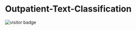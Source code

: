 # Outpatient-Text-Classification

![visitor badge](https://visitor-badge.glitch.me/badge?repo_id=${kfcmax.Outpatient-Text-Classification.issues.1})

